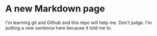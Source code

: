 # A new Markdown page

I'm learning git and Github and this repo will help me. Don't judge.
I'm putting a new sentence here because it told me to. 